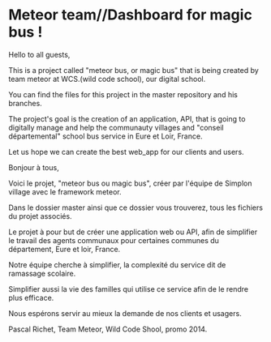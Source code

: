 Meteor team//Dashboard for magic bus !
===
Hello to all guests,
 
This is a project called "meteor bus, or magic bus" that is being created by team meteor at WCS.(wild code school), 
our digital school.

You can find the files for this project in the master repository and his branches.

The project's goal is the creation of an application, API, that is going to digitally manage and help 
the communauty villages and "conseil départemental" school bus service in Eure et Loir, France.

Let us hope we can create the best web_app for our clients and users. 

Bonjour à tous,

Voici le projet, "meteor bus ou magic bus", créer par l'équipe de Simplon village avec le framework meteor.

Dans le dossier master ainsi que ce dossier vous trouverez, tous les fichiers du projet associés.

Le projet à pour but de créer une application web ou API, afin de simplifier le travail des agents communaux pour certaines communes du département, 
Eure et loir, France.

Notre équipe cherche à simplifier, la complexité du service dit de ramassage scolaire.

Simplifier aussi la vie des familles qui utilise ce service afin de le rendre plus efficace.

Nous espérons servir au mieux la demande de nos clients et usagers.

Pascal Richet, Team Meteor, Wild Code Shool, promo 2014.




